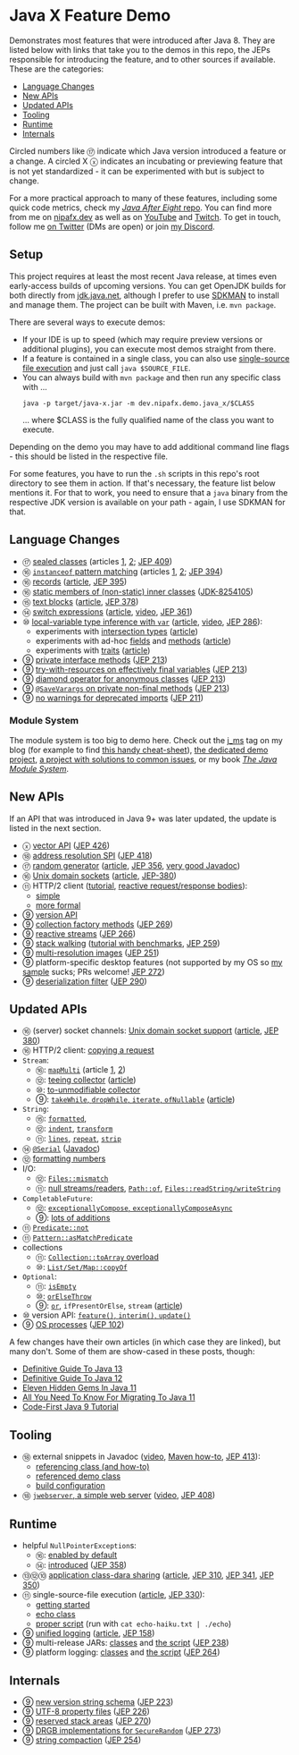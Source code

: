 # Java X Feature Demo

Demonstrates most features that were introduced after Java 8.
They are listed below with links that take you to the demos in this repo, the JEPs responsible for introducing the feature, and to other sources if available.
These are the categories:

* [Language Changes](#language-changes)
* [New APIs](#new-apis)
* [Updated APIs](#updated-apis)
* [Tooling](#tooling)
* [Runtime](#runtime)
* [Internals](#internals)

Circled numbers like ⑰ indicate which Java version introduced a feature or a change.
A circled X ⓧ indicates an incubating or previewing feature that is not yet standardized - it can be experimented with but is subject to change.

For a more practical approach to many of these features, including some quick code metrics, check my [_Java After Eight_ repo](https://github.com/nipafx/java-after-eight).
You can find more from me on [nipafx.dev](https://nipafx.dev) as well as on [YouTube](https://youtube.com/nipafx) and [Twitch](https://twitch.tv/nipafx).
To get in touch, follow me [on Twitter](https://twitter.com/nipafx) (DMs are open) or join [my Discord](https://discord.com/invite/7m9w8Td).

## Setup

This project requires at least the most recent Java release, at times even early-access builds of upcoming versions.
You can get OpenJDK builds for both directly from [jdk.java.net](http://jdk.java.net), although I prefer to use [SDKMAN](https://sdkman.io/) to install and manage them.
The project can be built with Maven, i.e. `mvn package`.

There are several ways to execute demos:

* If your IDE is up to speed (which may require preview versions or additional plugins), you can execute most demos straight from there.
* If a feature is contained in a single class, you can also use [single-source file execution](https://nipafx.dev/scripting-java-shebang/) and just call `java $SOURCE_FILE`.
* You can always build with `mvn package` and then run any specific class with ...
	```shell
	java -p target/java-x.jar -m dev.nipafx.demo.java_x/$CLASS
	```
  ... where $CLASS is the fully qualified name of the class you want to execute.

Depending on the demo you may have to add additional command line flags - this should be listed in the respective file.

For some features, you have to run the `.sh` scripts in this repo's root directory to see them in action.
If that's necessary, the feature list below mentions it.
For that to work, you need to ensure that a `java` binary from the respective JDK version is available on your path - again, I use SDKMAN for that.


## Language Changes

* ⑰ [sealed classes](src/main/java/dev/nipafx/demo/java17/lang/sealed)
  (articles
   [1](https://www.infoq.com/articles/java-sealed-classes/),
   [2](https://nipafx.dev/java-visitor-pattern-pointless/);
   [JEP 409](https://openjdk.java.net/jeps/409))
* ⑯ [`instanceof` pattern matching](src/main/java/dev/nipafx/demo/java16/lang/instanceof_)
  (articles
   [1](https://nipafx.dev/java-pattern-matching/),
   [2](https://nipafx.dev/java-type-pattern-matching/);
   [JEP 394](https://openjdk.java.net/jeps/394))
* ⑯ [records](src/main/java/dev/nipafx/demo/java16/lang/record)
  ([article](https://nipafx.dev/java-record-semantics/),
   [JEP 395](https://openjdk.java.net/jeps/395))
* ⑯ [static members of (non-static) inner classes](src/main/java/dev/nipafx/demo/java16/lang/staticinner/OuterClass.java)
  ([JDK-8254105](https://bugs.openjdk.java.net/browse/JDK-8254105))
* ⑮ [text blocks](src/main/java/dev/nipafx/demo/java15/lang/text_blocks/TextBlocks.java)
  ([article](https://nipafx.dev/java-13-text-blocks/),
   [JEP 378](https://openjdk.java.net/jeps/378))
* ⑭ [switch expressions](src/main/java/dev/nipafx/demo/java14/lang/switch_/Switch.java) ([article](https://nipafx.dev/java-13-switch-expressions/), [video](https://www.youtube.com/watch?v=1znHEf3oSNI), [JEP 361](https://openjdk.java.net/jeps/361))
* ⑩ [local-variable type inference with `var`](src/main/java/dev/nipafx/demo/java10/lang/var/VariableTypeInference.java)
  ([article](https://nipafx.dev/java-10-var-type-inference/),
   [video](https://www.youtube.com/watch?v=Le1DbpRZdRQ),
   [JEP 286](http://openjdk.java.net/jeps/286)):
	* experiments with [intersection types](src/main/java/dev/nipafx/demo/java10/lang/var/IntersectionTypes.java)
	  ([article](https://nipafx.dev/java-var-intersection-types/))
	* experiments with ad-hoc [fields](src/main/java/dev/nipafx/demo/java10/lang/var/AdHocFields.java) and [methods](src/main/java/dev/nipafx/demo/java10/lang/var/AdHocMethods.java)
	  ([article](https://nipafx.dev/java-var-anonymous-classes-tricks/))
	* experiments with [traits](src/main/java/dev/nipafx/demo/java10/lang/var/Traits.java)
	  ([article](https://nipafx.dev/java-var-traits/))
* ⑨ [private interface methods](src/main/java/dev/nipafx/demo/java9/lang/private_interface_methods/PrivateInterfaceMethods.java)
  ([JEP 213](http://openjdk.java.net/jeps/213))
* ⑨ [try-with-resources on effectively final variables](src/main/java/dev/nipafx/demo/java9/lang/try_with_resources/TryWithResources.java)
  ([JEP 213](http://openjdk.java.net/jeps/213))
* ⑨ [diamond operator for anonymous classes](src/main/java/dev/nipafx/demo/java9/lang/diamond_operator/DiamondOperator.java)
  ([JEP 213](http://openjdk.java.net/jeps/213))
* ⑨ [`@SaveVarargs` on private non-final methods](src/main/java/dev/nipafx/demo/java9/lang/safe_varargs/SafeVarargs.java)
  ([JEP 213](http://openjdk.java.net/jeps/213))
* ⑨ [no warnings for deprecated imports](src/main/java/dev/nipafx/demo/java9/lang/deprecated_imports/DeprecatedImports.java)
  ([JEP 211](http://openjdk.java.net/jeps/211))

### Module System

The module system is too big to demo here.
Check out the [j_ms](https://nipafx.dev/#tags~~j_ms) tag on my blog (for example to find [this handy cheat-sheet](https://nipafx.dev/build-modules/)), [the dedicated demo project](https://github.com/nipafx/demo-jpms-monitor), [a project with solutions to common issues](https://github.com/nipafx/module-system-woes/), or my book [_The Java Module System_](https://www.manning.com/books/the-java-module-system?a_aid=nipa&a_bid=869915cb).


## New APIs

If an API that was introduced in Java 9+ was later updated, the update is listed in the next section.

* ⓧ [vector API](src/main/java/dev/nipafx/demo/java_next/api/vector)
  ([JEP 426](https://openjdk.java.net/jeps/426))
* ⑱ [address resolution SPI](src/main/java/dev/nipafx/demo/java18/api/ip_resolution)
  ([JEP 418](http://openjdk.java.net/jeps/418))
* ⑰ [random generator](src/main/java/dev/nipafx/demo/java17/api/random)
  ([article](https://nipafx.dev/java-random-generator/),
   [JEP 356](https://openjdk.java.net/jeps/356),
   [very good Javadoc](https://docs.oracle.com/en/java/javase/17/docs/api/java.base/java/util/random/package-summary.html))
* ⑯ [Unix domain sockets](src/main/java/dev/nipafx/demo/java16/api/unix_sockets)
  ([article](https://nipafx.dev/java-unix-domain-sockets/),
   [JEP-380](https://openjdk.java.net/jeps/380))
* ⑪ HTTP/2 client
  ([tutorial](https://nipafx.dev/java-http-2-api-tutorial/),
   [reactive request/response bodies](https://nipafx.dev/java-reactive-http-2-requests-responses/)):
	* [simple](src/main/java/dev/nipafx/demo/java11/api/http2/Http2Api.java)
	* [more formal](src/main/java/dev/nipafx/demo/java11/api/http2/formalized)
* ⑨ [version API](src/main/java/dev/nipafx/demo/java9/api/version/VersionApi.java)
* ⑨ [collection factory methods](src/main/java/dev/nipafx/demo/java9/api/collection_factory_methods/CollectionFactories.java)
  ([JEP 269](http://openjdk.java.net/jeps/269))
* ⑨ [reactive streams](src/main/java/dev/nipafx/demo/java9/api/reactive_streams)
  ([JEP 266](http://openjdk.java.net/jeps/266))
* ⑨ [stack walking](src/main/java/dev/nipafx/demo/java9/api/stack_walking/StackWalking.java)
  ([tutorial with benchmarks](https://www.sitepoint.com/deep-dive-into-java-9s-stack-walking-api/),
   [JEP 259](http://openjdk.java.net/jeps/259))
* ⑨ [multi-resolution images](src/main/java/dev/nipafx/demo/java9/api/multi_resolution_images/Images.java) ([JEP 251](http://openjdk.java.net/jeps/251))
* ⑨ platform-specific desktop features
  (not supported by my OS so [my sample](src/main/java/dev/nipafx/demo/java9/api/desktop/DesktopFeatures.java) sucks; PRs welcome!
   [JEP 272](http://openjdk.java.net/jeps/272))
* ⑨ [deserialization filter](src/main/java/dev/nipafx/demo/java9/api/deserialization_filter/SerializeThenFilter.java) ([JEP 290](http://openjdk.java.net/jeps/290))

## Updated APIs

* ⑯ (server) socket channels: [Unix domain socket support](src/main/java/dev/nipafx/demo/java16/api/unix_sockets)
  ([article](https://nipafx.dev/java-unix-domain-sockets/),
   [JEP 380](https://openjdk.java.net/jeps/380))
* ⑯ HTTP/2 client: [copying a request](src/main/java/dev/nipafx/demo/java16/api/http2/CopyRequest.java)
* `Stream`:
	* ⑯: [`mapMulti`](src/main/java/dev/nipafx/demo/java16/api/stream)
	  (article
	   [1](https://nipafx.dev/java-16-stream-mapmulti),
	   [2](https://nipafx.dev/java-16-stream-mapmulti-group))
	* ⑫: [teeing collector](src/main/java/dev/nipafx/demo/java12/api/stream/TeeingCollector.java)
	  ([article](https://nipafx.dev/java-12-teeing-collector/))
	* ⑩: [to-unmodifiable collector](src/main/java/dev/nipafx/demo/java10/api/stream/CollectToUnmodifiable.java)
	* ⑨: [`takeWhile`, `dropWhile`, `iterate`, `ofNullable`](src/main/java/dev/nipafx/demo/java9/api/stream)
	  ([article](https://nipafx.dev/java-9-stream/))
* `String`:
	* ⑮: [`formatted`](src/main/java/dev/nipafx/demo/java15/api/string/FormatString.java),
	* ⑫:
	  [`indent`](src/main/java/dev/nipafx/demo/java12/api/string/Indent.java),
	  [`transform`](src/main/java/dev/nipafx/demo/java12/api/string/Transform.java)
	* ⑪:
	  [`lines`](src/main/java/dev/nipafx/demo/java11/api/string/Lines.java),
	  [`repeat`](src/main/java/dev/nipafx/demo/java11/api/string/Repeat.java),
	  [`strip`](src/main/java/dev/nipafx/demo/java11/api/string/Strip.java)
* ⑭ [`@Serial`](src/main/java/dev/nipafx/demo/java14/lang/serial/SerialAnnotation.java) ([Javadoc](https://docs.oracle.com/en/java/javase/14/docs/api/java.base/java/io/Serial.html))
* ⑫ [formatting numbers](src/main/java/dev/nipafx/demo/java12/api/format/CompactFormat.java)
* I/O:
	* ⑫: [`Files::mismatch`](src/main/java/dev/nipafx/demo/java12/api/io/FilesMismatch.java)
	* ⑪:
	  [null streams/readers](src/main/java/dev/nipafx/demo/java11/api/io/Null_IO.java),
	  [`Path::of`](src/main/java/dev/nipafx/demo/java11/api/io/PathOf.java),
	  [`Files::readString/writeString`](src/main/java/dev/nipafx/demo/java11/api/io/ReadAndWriteFiles.java)
* `CompletableFuture`:
	* ⑫: [`exceptionallyCompose`, `exceptionallyComposeAsync`](src/main/java/dev/nipafx/demo/java12/api/future/Recovery.java)
	* ⑨: [lots of additions](src/main/java/dev/nipafx/demo/java9/api/future/CompletableAdditions.java)
* ⑪ [`Predicate::not`](src/main/java/dev/nipafx/demo/java11/api/predicate/Not.java)
* ⑪ [`Pattern::asMatchPredicate`](src/main/java/dev/nipafx/demo/java11/api/regex/AsMatchPredicate.java)
* collections
	* ⑪: [`Collection::toArray` overload](src/main/java/dev/nipafx/demo/java11/api/collection/ToArray.java)
	* ⑩: [`List/Set/Map::copyOf`](src/main/java/dev/nipafx/demo/java10/api/collection_factory_methods/CopyOf.java)
* `Optional`:
	* ⑪: [`isEmpty`](src/main/java/dev/nipafx/demo/java11/api/optional/IsEmpty.java)
	* ⑩: [`orElseThrow`](src/main/java/dev/nipafx/demo/java10/api/optional/OrElseThrow.java)
	* ⑨: [`or`](src/main/java/dev/nipafx/demo/java9/api/optional/Or.java), `ifPresentOrElse`, `stream`
	  ([article](https://nipafx.dev/java-9-optional/))
* ⑩ version API: [`feature()`, `interim()`, `update()`](src/main/java/dev/nipafx/demo/java10/api/version/VersionApi.java)
* ⑨ [OS processes](src/main/java/dev/nipafx/demo/java9/api/processes)
  ([JEP 102](http://openjdk.java.net/jeps/102))

A few changes have their own articles (in which case they are linked), but many don't.
Some of them are show-cased in these posts, though:

* [Definitive Guide To Java 13](https://nipafx.dev/java-13-guide/)
* [Definitive Guide To Java 12](https://nipafx.dev/java-12-guide/)
* [Eleven Hidden Gems In Java 11](https://nipafx.dev/java-11-gems/)
* [All You Need To Know For Migrating To Java 11](https://nipafx.dev/java-11-migration-guide/)
* [Code-First Java 9 Tutorial](https://nipafx.dev/java-9-tutorial/)

## Tooling

* ⑱ external snippets in Javadoc
  ([video](https://nipafx.dev/inside-java-newscast-20/),
   [Maven how-to](https://nipafx.dev/javadoc-snippets-maven/),
   [JEP 413](http://openjdk.java.net/jeps/413)):
	* [referencing class (and how-to)](src/main/java/dev/nipafx/demo/java18/javadoc/SnippetDocs.java)
	* [referenced demo class](src/demo/java/SnippetDocsDemo.java)
	* [build configuration](pom.xml)
* ⑱ [`jwebserver`, a simple web server](simple-webserver.sh)
  ([video](https://www.youtube.com/watch?v=IsCEzP-inkU),
   [JEP 408](https://openjdk.java.net/jeps/408))

## Runtime

* helpful `NullPointerException`s:
	* ⑯: [enabled by default](src/main/java/dev/nipafx/demo/java16/runtime/npe/ShowNpeDetailsByDefault.java)
	* ⑭: [introduced](src/main/java/dev/nipafx/demo/java14/runtime/npe/ShowNpeDetails.java)
	  ([JEP 358](https://openjdk.java.net/jeps/358))
* ⑬⑫⑩ [application class-dara sharing](app-cds.sh)
  ([article](https://nipafx.dev/java-application-class-data-sharing/),
   [JEP 310](http://openjdk.java.net/jeps/310),
   [JEP 341](http://openjdk.java.net/jeps/341),
   [JEP 350](http://openjdk.java.net/jeps/350))
* ⑪ single-source-file execution
  ([article](https://nipafx.dev/scripting-java-shebang/),
   [JEP 330](https://openjdk.java.net/jeps/330)):
	* [getting started](src/main/java/dev/nipafx/demo/java11/runtime/script/HelloJavaScripts.java)
	* [echo class](src/main/java/dev/nipafx/demo/java11/runtime/script/Echo.java)
	* [proper script](echo) (run with `cat echo-haiku.txt | ./echo`)
* ⑨ [unified logging](unified-logging.sh)
  ([article](https://nipafx.dev/java-unified-logging-xlog/),
   [JEP 158](http://openjdk.java.net/jeps/158))
* ⑨ multi-release JARs: [classes](src/main/java/dev/nipafx/demo/java9/runtime/multi_release) and [the script](multi-release.sh) ([JEP 238](http://openjdk.java.net/jeps/238))
* ⑨ platform logging: [classes](src/platform_logging/java/dev/nipafx/demo/java9/api/platform_logging) and [the script](platform-logging.sh) ([JEP 264](http://openjdk.java.net/jeps/264))

## Internals

* ⑨ [new version string schema](src/main/java/dev/nipafx/demo/java9/runtime/version/VersionSchema.java) ([JEP 223](http://openjdk.java.net/jeps/223))
* ⑨ [UTF-8 property files](src/main/java/dev/nipafx/demo/java9/runtime/resources/ResourceFileEncoding.java) ([JEP 226](http://openjdk.java.net/jeps/226))
* ⑨ [reserved stack areas](src/main/java/dev/nipafx/demo/java9/runtime/stack/ReservingStackAreas.java) ([JEP 270](http://openjdk.java.net/jeps/270))
* ⑨ [DRGB implementations for `SecureRandom`](src/main/java/dev/nipafx/demo/java9/runtime/security/Drbg.java) ([JEP 273](http://openjdk.java.net/jeps/273))
* ⑨ [string compaction](src/main/java/dev/nipafx/demo/java9/runtime/string) ([JEP 254](http://openjdk.java.net/jeps/254))
